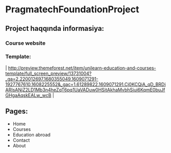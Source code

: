# PragmatechFoundationProject
## Project haqqında informasiya:
### Course website 
### Template:
| http://preview.themeforest.net/item/unilearn-education-and-courses-template/full_screen_preview/13731004?_ga=2.220012697.1680355049.1609071291-1927767610.1608225552&_gac=1.61289822.1609071291.Cj0KCQiA_qD_BRDiARIsANjZ2LD1Mb3n4heZqT6pq1UaVADuw0HSitAkhaMvbhSjui6KqmE0buJfGHgaAqskEALw_wcB |
## Pages:
- Home
- Courses
- Education abroad
- Contact
- About

